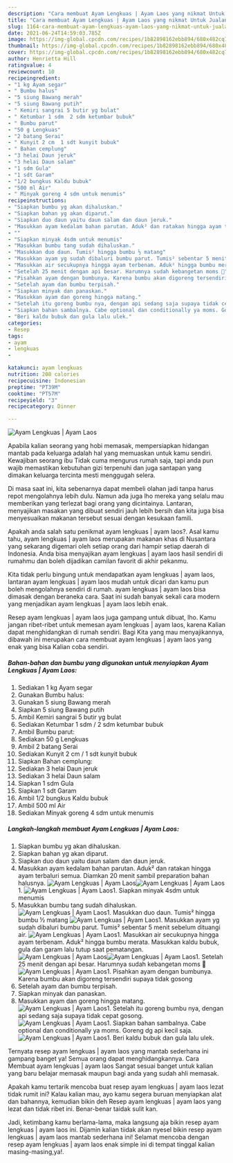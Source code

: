 ```yaml
---
description: "Cara membuat Ayam Lengkuas | Ayam Laos yang nikmat Untuk Jualan"
title: "Cara membuat Ayam Lengkuas | Ayam Laos yang nikmat Untuk Jualan"
slug: 1164-cara-membuat-ayam-lengkuas-ayam-laos-yang-nikmat-untuk-jualan
date: 2021-06-24T14:59:03.785Z
image: https://img-global.cpcdn.com/recipes/1b82898162ebb894/680x482cq70/ayam-lengkuas-ayam-laos-foto-resep-utama.jpg
thumbnail: https://img-global.cpcdn.com/recipes/1b82898162ebb894/680x482cq70/ayam-lengkuas-ayam-laos-foto-resep-utama.jpg
cover: https://img-global.cpcdn.com/recipes/1b82898162ebb894/680x482cq70/ayam-lengkuas-ayam-laos-foto-resep-utama.jpg
author: Henrietta Hill
ratingvalue: 4
reviewcount: 10
recipeingredient:
- "1 kg Ayam segar"
- " Bumbu halus"
- "5 siung Bawang merah"
- "5 siung Bawang putih"
- " Kemiri sangrai 5 butir yg bulat"
- " Ketumbar 1 sdm  2 sdm ketumbar bubuk"
- " Bumbu parut"
- "50 g Lengkuas"
- "2 batang Serai"
- " Kunyit 2 cm  1 sdt kunyit bubuk"
- " Bahan cemplung"
- "3 helai Daun jeruk"
- "3 helai Daun salam"
- "1 sdm Gula"
- "1 sdt Garam"
- "1/2 bungkus Kaldu bubuk"
- "500 ml Air"
- " Minyak goreng 4 sdm untuk menumis"
recipeinstructions:
- "Siapkan bumbu yg akan dihaluskan."
- "Siapkan bahan yg akan diparut."
- "Siapkan duo daun yaitu daun salam dan daun jeruk."
- "Masukkan ayam kedalam bahan parutan. Aduk² dan ratakan hingga ayam terbaluri semua. Diamkan 20 menit sambil preparation bahan halusnya."
- ""
- "Siapkan minyak 4sdm untuk menumis"
- "Masukkan bumbu tang sudah dihaluskan."
- "Masukkan duo daun. Tumis² hingga bumbu ½ matang"
- "Masukkan ayam yg sudah dibaluri bumbu parut. Tumis² sebentar 5 menit sebelum dituangi air."
- "Masukkan air secukupnya hingga ayam terbenam. Aduk² hingga bumbu merata. Masukkan kaldu bubuk, gula dan garam lalu tutup saat pematangan."
- "Setelah 25 menit dengan api besar. Harumnya sudah kebangetan moms 🙈"
- "Pisahkan ayam dengan bumbunya. Karena bumbu akan digoreng tersendiri supaya tidak gosong"
- "Setelah ayam dan bumbu terpisah."
- "Siapkan minyak dan panaskan."
- "Masukkan ayam dan goreng hingga matang."
- "Setelah itu goreng bumbu nya, dengan api sedang saja supaya tidak cepat gosong."
- "Siapkan bahan sambalnya. Cabe optional dan conditionally ya moms. Goreng dg api kecil saja."
- "Beri kaldu bubuk dan gula lalu ulek."
categories:
- Resep
tags:
- ayam
- lengkuas
- 

katakunci: ayam lengkuas  
nutrition: 208 calories
recipecuisine: Indonesian
preptime: "PT39M"
cooktime: "PT57M"
recipeyield: "3"
recipecategory: Dinner

---
```



![Ayam Lengkuas | Ayam Laos](https://img-global.cpcdn.com/recipes/1b82898162ebb894/680x482cq70/ayam-lengkuas-ayam-laos-foto-resep-utama.jpg)

Apabila kalian seorang yang hobi memasak, mempersiapkan hidangan mantab pada keluarga adalah hal yang memuaskan untuk kamu sendiri. Kewajiban seorang ibu Tidak cuma mengurus rumah saja, tapi anda pun wajib memastikan kebutuhan gizi terpenuhi dan juga santapan yang dimakan keluarga tercinta mesti menggugah selera.

Di masa  saat ini, kita sebenarnya dapat membeli olahan jadi tanpa harus repot mengolahnya lebih dulu. Namun ada juga lho mereka yang selalu mau memberikan yang terlezat bagi orang yang dicintainya. Lantaran, menyajikan masakan yang dibuat sendiri jauh lebih bersih dan kita juga bisa menyesuaikan makanan tersebut sesuai dengan kesukaan famili. 



Apakah anda salah satu penikmat ayam lengkuas | ayam laos?. Asal kamu tahu, ayam lengkuas | ayam laos merupakan makanan khas di Nusantara yang sekarang digemari oleh setiap orang dari hampir setiap daerah di Indonesia. Anda bisa menyajikan ayam lengkuas | ayam laos hasil sendiri di rumahmu dan boleh dijadikan camilan favorit di akhir pekanmu.

Kita tidak perlu bingung untuk mendapatkan ayam lengkuas | ayam laos, lantaran ayam lengkuas | ayam laos mudah untuk dicari dan kamu pun boleh mengolahnya sendiri di rumah. ayam lengkuas | ayam laos bisa dimasak dengan beraneka cara. Saat ini sudah banyak sekali cara modern yang menjadikan ayam lengkuas | ayam laos lebih enak.

Resep ayam lengkuas | ayam laos juga gampang untuk dibuat, lho. Kamu jangan ribet-ribet untuk memesan ayam lengkuas | ayam laos, karena Kalian dapat menghidangkan di rumah sendiri. Bagi Kita yang mau menyajikannya, dibawah ini merupakan cara membuat ayam lengkuas | ayam laos yang enak yang bisa Kalian coba sendiri.

<!--inarticleads1-->

##### Bahan-bahan dan bumbu yang digunakan untuk menyiapkan Ayam Lengkuas | Ayam Laos:

1. Sediakan 1 kg Ayam segar
1. Gunakan  Bumbu halus:
1. Gunakan 5 siung Bawang merah
1. Siapkan 5 siung Bawang putih
1. Ambil  Kemiri sangrai 5 butir yg bulat
1. Sediakan  Ketumbar 1 sdm / 2 sdm ketumbar bubuk
1. Ambil  Bumbu parut:
1. Sediakan 50 g Lengkuas
1. Ambil 2 batang Serai
1. Sediakan  Kunyit 2 cm / 1 sdt kunyit bubuk
1. Siapkan  Bahan cemplung:
1. Sediakan 3 helai Daun jeruk
1. Sediakan 3 helai Daun salam
1. Siapkan 1 sdm Gula
1. Siapkan 1 sdt Garam
1. Ambil 1/2 bungkus Kaldu bubuk
1. Ambil 500 ml Air
1. Sediakan  Minyak goreng 4 sdm untuk menumis




<!--inarticleads2-->

##### Langkah-langkah membuat Ayam Lengkuas | Ayam Laos:

1. Siapkan bumbu yg akan dihaluskan.
1. Siapkan bahan yg akan diparut.
1. Siapkan duo daun yaitu daun salam dan daun jeruk.
1. Masukkan ayam kedalam bahan parutan. Aduk² dan ratakan hingga ayam terbaluri semua. Diamkan 20 menit sambil preparation bahan halusnya.
<img src="//assets-global.cpcdn.com/assets/icons/button_play-2c75c40dde080a61004c1f40b05d8f140eaff45d7e9e6481dc71c63d2e7c4909.png" alt="Ayam Lengkuas | Ayam Laos"><img src="//assets-global.cpcdn.com/assets/icons/button_play-2c75c40dde080a61004c1f40b05d8f140eaff45d7e9e6481dc71c63d2e7c4909.png" alt="Ayam Lengkuas | Ayam Laos">1. 
<img src="//assets-global.cpcdn.com/assets/icons/button_play-2c75c40dde080a61004c1f40b05d8f140eaff45d7e9e6481dc71c63d2e7c4909.png" alt="Ayam Lengkuas | Ayam Laos">1. Siapkan minyak 4sdm untuk menumis
1. Masukkan bumbu tang sudah dihaluskan.
<img src="//assets-global.cpcdn.com/assets/icons/button_play-2c75c40dde080a61004c1f40b05d8f140eaff45d7e9e6481dc71c63d2e7c4909.png" alt="Ayam Lengkuas | Ayam Laos">1. Masukkan duo daun. Tumis² hingga bumbu ½ matang
<img src="//assets-global.cpcdn.com/assets/icons/button_play-2c75c40dde080a61004c1f40b05d8f140eaff45d7e9e6481dc71c63d2e7c4909.png" alt="Ayam Lengkuas | Ayam Laos">1. Masukkan ayam yg sudah dibaluri bumbu parut. Tumis² sebentar 5 menit sebelum dituangi air.
<img src="//assets-global.cpcdn.com/assets/icons/button_play-2c75c40dde080a61004c1f40b05d8f140eaff45d7e9e6481dc71c63d2e7c4909.png" alt="Ayam Lengkuas | Ayam Laos">1. Masukkan air secukupnya hingga ayam terbenam. Aduk² hingga bumbu merata. Masukkan kaldu bubuk, gula dan garam lalu tutup saat pematangan.
<img src="//assets-global.cpcdn.com/assets/icons/button_play-2c75c40dde080a61004c1f40b05d8f140eaff45d7e9e6481dc71c63d2e7c4909.png" alt="Ayam Lengkuas | Ayam Laos"><img src="//assets-global.cpcdn.com/assets/icons/button_play-2c75c40dde080a61004c1f40b05d8f140eaff45d7e9e6481dc71c63d2e7c4909.png" alt="Ayam Lengkuas | Ayam Laos">1. Setelah 25 menit dengan api besar. Harumnya sudah kebangetan moms 🙈
<img src="//assets-global.cpcdn.com/assets/icons/button_play-2c75c40dde080a61004c1f40b05d8f140eaff45d7e9e6481dc71c63d2e7c4909.png" alt="Ayam Lengkuas | Ayam Laos">1. Pisahkan ayam dengan bumbunya. Karena bumbu akan digoreng tersendiri supaya tidak gosong
1. Setelah ayam dan bumbu terpisah.
1. Siapkan minyak dan panaskan.
1. Masukkan ayam dan goreng hingga matang.
<img src="//assets-global.cpcdn.com/assets/icons/button_play-2c75c40dde080a61004c1f40b05d8f140eaff45d7e9e6481dc71c63d2e7c4909.png" alt="Ayam Lengkuas | Ayam Laos">1. Setelah itu goreng bumbu nya, dengan api sedang saja supaya tidak cepat gosong.
<img src="//assets-global.cpcdn.com/assets/icons/button_play-2c75c40dde080a61004c1f40b05d8f140eaff45d7e9e6481dc71c63d2e7c4909.png" alt="Ayam Lengkuas | Ayam Laos">1. Siapkan bahan sambalnya. Cabe optional dan conditionally ya moms. Goreng dg api kecil saja.
<img src="//assets-global.cpcdn.com/assets/icons/button_play-2c75c40dde080a61004c1f40b05d8f140eaff45d7e9e6481dc71c63d2e7c4909.png" alt="Ayam Lengkuas | Ayam Laos">1. Beri kaldu bubuk dan gula lalu ulek.




Ternyata resep ayam lengkuas | ayam laos yang mantab sederhana ini gampang banget ya! Semua orang dapat menghidangkannya. Cara Membuat ayam lengkuas | ayam laos Sangat sesuai banget untuk kalian yang baru belajar memasak maupun bagi anda yang sudah ahli memasak.

Apakah kamu tertarik mencoba buat resep ayam lengkuas | ayam laos lezat tidak rumit ini? Kalau kalian mau, ayo kamu segera buruan menyiapkan alat dan bahannya, kemudian bikin deh Resep ayam lengkuas | ayam laos yang lezat dan tidak ribet ini. Benar-benar taidak sulit kan. 

Jadi, ketimbang kamu berlama-lama, maka langsung aja bikin resep ayam lengkuas | ayam laos ini. Dijamin kalian tiidak akan nyesel bikin resep ayam lengkuas | ayam laos mantab sederhana ini! Selamat mencoba dengan resep ayam lengkuas | ayam laos enak simple ini di tempat tinggal kalian masing-masing,ya!.


